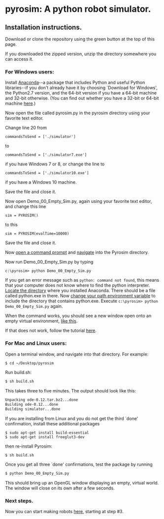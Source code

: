 # pyrosim: A python robot simulator. 

## Installation instructions.

  Download or clone the repository using the green button at the top of this page.

  If you downloaded the zipped version, unzip the directory somewhere you can access it.

### For Windows users:

  Install [Anaconda](https://www.continuum.io/downloads)--a package that includes Python
  and useful Python libraries--if you don't already have it by 
  choosing `Download for Windows', the Python2.7 version, and the 64-bit version if you have
  a 64-bit machine and 32-bit otherwise. (You can find out whether you have a 32-bit or 64-bit
  machine [here](https://support.microsoft.com/en-us/help/15056/windows-7-32-64-bit-faq).)

  Now open the file called pyrosim.py in the pyrosim directory using your favorite text
  editor.

  Change line 20 from

  ```
  commandsToSend = ['./simulator']
  ```

  to

  ```
  commandsToSend = ['./simulator7.exe']
  ```

  if you have Windows 7 or 8, or change the line to 

  ```
  commandsToSend = ['./simulator10.exe']
  ```

  if you have a Windows 10 machine.

  Save the file and close it.

  Now open Demo_00_Empty_Sim.py, again using your favorite text editor, and change this line

  ```
  sim = PYROSIM() 
  ```

  to this

  ```
  sim = PYROSIM(evalTime=10000) 
  ```
  
  Save the file and close it.

  Now [open a command prompt](https://www.youtube.com/watch?v=C6UkfGafBGI)
  and [navigate](https://www.youtube.com/watch?v=xNXtttJUREk) into the Pyrosim directory.

  Now run Demo_00_Empty_Sim.py by typing

  ```
  c:\pyrosim> python Demo_00_Empty_Sim.py
  ```

  If you get an error message such as ```python: command not found```, this means
  that your computer does not know where to find the python interpreter.
  [Locate the directory](https://www.youtube.com/watch?v=DQcA47Mqcj4) 
  where you installed Anaconda. There should be a file called python.exe
  in there. Now 
  [change your path environment variable](http://www.computerhope.com/issues/ch000549.htm)
  to include the directory
  that contains python.exe. Execute ```c:\pyrosim> python Demo_00_Empty_Sim.py```
  again.

  When the command works, you should see a new window open onto
  an empty virtual environment, [like this](https://imgur.com/a/FNQpE).

  If that does not work, follow the tutorial [here](https://youtu.be/tNGrxDftclA).

### For Mac and Linux users:

  Open a terminal window, and navigate into that directory. For example:

  ```bash
  $ cd ~/Desktop/pyrosim
  ```

  Run build.sh:

  ```bash
  $ sh build.sh
  ```

  This takes three to five minutes. The output should look like this:
  
  ```bash
  Unpacking ode-0.12.tar.bz2...done
  Building ode-0.12...done
  Building simulator...done
  ```

  If you are installing from Linux and you do not get the third
  `done' confirmation, install these additional packages

  ```
  $ sudo apt-get install build-essential
  $ sudo apt-get install freeglut3-dev
  ```

  then re-install Pyrosim:

  ```
  $ sh build.sh
  ```

  Once you get all three `done' confirmations, test the package by running
  ```bash
  $ python Demo_00_Empty_Sim.py 
  ```
  This should bring up an OpenGL window displaying an empty, virtual world.
  The window will close on its own after a few seconds.

### Next steps.

Now you can start making robots [here](https://www.reddit.com/r/ludobots/wiki/pyrosim/simulation), starting at step #3.

